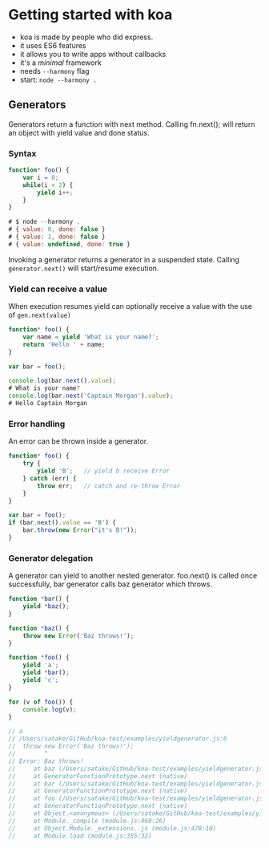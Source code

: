 # Getting started with koa

* koa is made by people who did express.
* it uses ES6 features
* it allows you to write apps without callbacks
* it's a *minimal* framework
* needs `--harmony` flag
* start: `node --harmony .`



## Generators

Generators return a function with next method. Calling fn.next(); will return an object with yield value and done status.

### Syntax

```javascript
function* foo() {
	var i = 0;
	while(i < 2) {
		yield i++;
	}
}

# $ node --harmony .
# { value: 0, done: false }
# { value: 1, done: false }
# { value: undefined, done: true }
```

Invoking a generator returns a generator in a suspended state. Calling `generator.next()` will start/resume execution.

### Yield can receive a value

When execution resumes yield can optionally receive a value with the use of `gen.next(value)`

```javascript
function* foo() {
	var name = yield 'What is your name?';
	return 'Hello ' + name;
}

var bar = foo();

console.log(bar.next().value);
# What is your name?
console.log(bar.next('Captain Morgan').value);
# Hello Captain Morgan
```

### Error handling

An error can be thrown inside a generator.

```javascript
function* foo() {  
	try {
		yield 'B';   // yield b receive Error
	} catch (err) {
		throw err;   // catch and re-throw Error
	}
}

var bar = foo();  
if (bar.next().value == 'B') {  
	bar.throw(new Error("it's B!"));
}
```

### Generator delegation

A generator can yield to another nested generator. foo.next() is called once successfully, bar generator calls baz generator which throws.

```javascript
function *bar() {
	yield *baz();
}

function *baz() {
	throw new Error('Baz throws!');
}

function *foo() {
	yield 'a';
	yield *bar();
	yield 'c';
}

for (v of foo()) {
	console.log(v);
}

// a
// /Users/satake/GitHub/koa-test/examples/yieldgenerator.js:6
// 	throw new Error('Baz throws!');
// 	      ^
// Error: Baz throws!
//     at baz (/Users/satake/GitHub/koa-test/examples/yieldgenerator.js:6:8)
//     at GeneratorFunctionPrototype.next (native)
//     at bar (/Users/satake/GitHub/koa-test/examples/yieldgenerator.js:2:9)
//     at GeneratorFunctionPrototype.next (native)
//     at foo (/Users/satake/GitHub/koa-test/examples/yieldgenerator.js:11:9)
//     at GeneratorFunctionPrototype.next (native)
//     at Object.<anonymous> (/Users/satake/GitHub/koa-test/examples/yieldgenerator.js:15:11)
//     at Module._compile (module.js:460:26)
//     at Object.Module._extensions..js (module.js:478:10)
//     at Module.load (module.js:355:32)

```